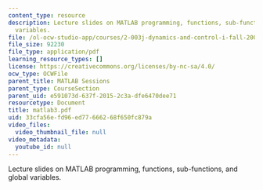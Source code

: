```yaml
---
content_type: resource
description: Lecture slides on MATLAB programming, functions, sub-functions, and global
  variables.
file: /ol-ocw-studio-app/courses/2-003j-dynamics-and-control-i-fall-2007/33cfa56efd96ed77666268f650fc879a_matlab3.pdf
file_size: 92230
file_type: application/pdf
learning_resource_types: []
license: https://creativecommons.org/licenses/by-nc-sa/4.0/
ocw_type: OCWFile
parent_title: MATLAB Sessions
parent_type: CourseSection
parent_uid: e591073d-637f-2015-2c3a-dfe6470dee71
resourcetype: Document
title: matlab3.pdf
uid: 33cfa56e-fd96-ed77-6662-68f650fc879a
video_files:
  video_thumbnail_file: null
video_metadata:
  youtube_id: null
---
```

Lecture slides on MATLAB programming, functions, sub-functions, and global variables.